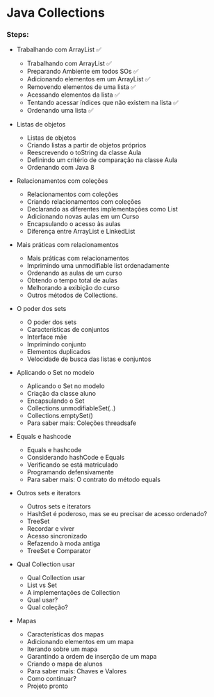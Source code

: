# Java Collections

### Steps:

- Trabalhando com ArrayList ✅
  - Trabalhando com ArrayList ✅
  - Preparando Ambiente em todos SOs ✅
  - Adicionando elementos em um ArrayList ✅
  - Removendo elementos de uma lista ✅
  - Acessando elementos da lista ✅
  - Tentando acessar índices que não existem na lista ✅
  - Ordenando uma lista ✅

- Listas de objetos
  - Listas de objetos
  - Criando listas a partir de objetos próprios
  - Reescrevendo o toString da classe Aula
  - Definindo um critério de comparação na classe Aula
  - Ordenando com Java 8

- Relacionamentos com coleções
  - Relacionamentos com coleções
  - Criando relacionamentos com coleções
  - Declarando as diferentes implementações como List
  - Adicionando novas aulas em um Curso
  - Encapsulando o acesso às aulas
  - Diferença entre ArrayList e LinkedList

- Mais práticas com relacionamentos
  - Mais práticas com relacionamentos
  - Imprimindo uma unmodifiable list ordenadamente
  - Ordenando as aulas de um curso
  - Obtendo o tempo total de aulas
  - Melhorando a exibição do curso
  - Outros métodos de Collections.

- O poder dos sets
  - O poder dos sets
  - Características de conjuntos
  - Interface mãe
  - Imprimindo conjunto
  - Elementos duplicados
  - Velocidade de busca das listas e conjuntos

- Aplicando o Set no modelo
  - Aplicando o Set no modelo
  - Criação da classe aluno
  - Encapsulando o Set
  - Collections.unmodifiableSet(..)
  - Collections.emptySet()
  - Para saber mais: Coleções threadsafe

- Equals e hashcode
  - Equals e hashcode
  - Considerando hashCode e Equals
  - Verificando se está matriculado
  - Programando defensivamente
  - Para saber mais: O contrato do método equals

- Outros sets e iterators
  - Outros sets e iterators
  - HashSet é poderoso, mas se eu precisar de acesso ordenado?
  - TreeSet
  - Recordar e viver
  - Acesso sincronizado
  - Refazendo à moda antiga
  - TreeSet e Comparator

- Qual Collection usar
  - Qual Collection usar
  - List vs Set
  - A implementações de Collection
  - Qual usar?
  - Qual coleção?

- Mapas
  - Características dos mapas
  - Adicionando elementos em um mapa
  - Iterando sobre um mapa
  - Garantindo a ordem de inserção de um mapa
  - Criando o mapa de alunos
  - Para saber mais: Chaves e Valores
  - Como continuar?
  - Projeto pronto